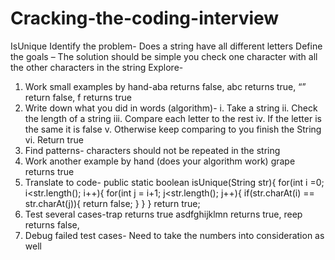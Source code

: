 # Cracking-the-coding-interview
IsUnique
	Identify the problem- Does a string have all different letters 
	Define the goals – The solution should be simple you check one character with all the other characters in the string
	Explore-
1.	Work small examples by hand-aba returns false, abc returns true, “” return false, f returns true 
2.	Write down what you did in words (algorithm)-
i.	Take a string
ii.	Check the length of a string 
iii.	Compare each letter to the rest
iv.	If the letter is the same it is false
v.	Otherwise keep comparing to you finish the String
vi.	Return true
3.	Find patterns- characters should not be repeated in the string
4.	Work another example by hand (does your algorithm work) grape returns true
5.	Translate to code-
public static boolean isUnique(String str){
		for(int i =0; i<str.length(); i++){
			for(int j = i+1; j<str.length(); j++){
				if(str.charAt(i) == str.charAt(j)){
					return false;
				}
			}
		}
		return true;
6.	Test several cases-trap returns true asdfghijklmn returns true, reep returns false, 
7.	Debug failed test cases- Need to take the numbers into consideration as well
